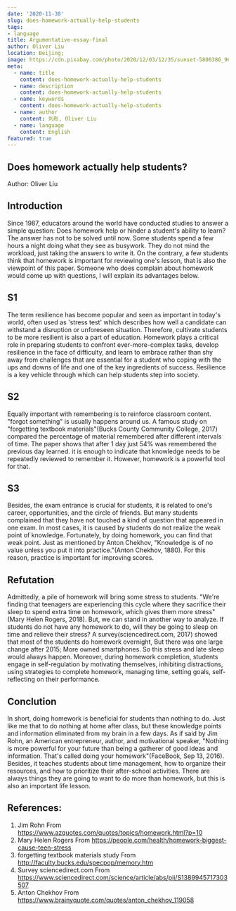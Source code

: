 ```yaml
---
date: '2020-11-30'
slug: does-homework-actually-help-students
tags:
- language
title: Argumentative-essay-final
author: Oliver Liu
location: Beijing;
image: https://cdn.pixabay.com/photo/2020/12/03/12/35/sunset-5800386_960_720.jpg
meta:
  - name: title
    content: does-homework-actually-help-students
  - name: description
    content: does-homework-actually-help-students
  - name: keywords
    content: does-homework-actually-help-students
  - name: author
    content: 刘彤, Oliver Liu
  - name: language
    content: English
featured: true
---
```


<h2 class="text-center">
  Does homework actually help students?
</h2>
<p class="text-center">
  Author: Oliver Liu
</p>

## Introduction

Since 1987, educators around the world have conducted studies to answer a simple question: Does homework help or hinder a student's ability to learn? The answer has not to be solved until now. Some students spend a few hours a night doing what they see as busywork. They do not mind the workload, just taking the answers to write it. On the contrary, a few students think that homework is important for reviewing one's lesson, that is also the viewpoint of this paper. Someone who does complain about homework would come up with questions, I will explain its advantages below.

## S1

The term resilience has become popular and seen as important in today's world, often used as 'stress test' which describes how well a candidate can withstand a disruption or unforeseen situation. Therefore, cultivate students to be more resilient is also a part of education. Homework plays a critical role in preparing students to confront ever-more-complex tasks, develop resilience in the face of difficulty, and learn to embrace rather than shy away from challenges that are essential for a student who coping with the ups and downs of life and one of the key ingredients of success. Resilience is a key vehicle through which can help students step into society.

## S2
Equally important with remembering is to reinforce classroom content. "forgot something" is usually happens around us. A famous study on "forgetting textbook materials"(Bucks County Community College, 2017) compared the percentage of material remembered after different intervals of time. The paper shows that after 1 day just 54% was remembered the previous day learned. it is enough to indicate that knowledge needs to be repeatedly reviewed to remember it. However, homework is a powerful tool for that.

## S3
Besides, the exam entrance is crucial for students, it is related to one's career, opportunities, and the circle of friends. But many students complained that they have not touched a kind of question that appeared in one exam. In most cases, it is caused by students do not realize the weak point of knowledge. Fortunately, by doing homework, you can find that weak point. Just as mentioned by Anton Chekhov, "Knowledge is of no value unless you put it into practice."(Anton Chekhov, 1880). For this reason, practice is important for improving scores.

## Refutation
Admittedly, a pile of homework will bring some stress to students. "We're finding that teenagers are experiencing this cycle where they sacrifice their sleep to spend extra time on homework, which gives them more stress" (Mary Helen Rogers, 2018). But, we can stand in another way to analyze. If students do not have any homework to do, will they be going to sleep on time and relieve their stress? A survey(sciencedirect.com, 2017) showed that most of the students do homework overnight, But there was one large change after 2015; More owned smartphones. So this stress and late sleep would always happen. Moreover, during homework completion, students engage in self-regulation by motivating themselves, inhibiting distractions, using strategies to complete homework, managing time, setting goals, self-reflecting on their performance.

## Conclution
In short, doing homework is beneficial for students than nothing to do. Just like me that to do nothing at home after class, but these knowledge points and information eliminated from my brain in a few days. As if said by Jim Rohn, an American entrepreneur, author, and motivational speaker, "Nothing is more powerful for your future than being a gatherer of good ideas and information. That's called doing your homework"(FaceBook, Sep 13, 2016). Besides, it teaches students about time management, how to organize their resources, and how to prioritize their after-school activities. There are always things they are going to want to do more than homework, but this is also an important life lesson.


## References:
1. Jim Rohn From https://www.azquotes.com/quotes/topics/homework.html?p=10
2. Mary Helen Rogers From https://people.com/health/homework-biggest-cause-teen-stress
3. forgetting textbook materials study From http://faculty.bucks.edu/specpop/memory.htm
4. Survey sciencedirect.com From https://www.sciencedirect.com/science/article/abs/pii/S1389945717303507
5. Anton Chekhov From https://www.brainyquote.com/quotes/anton_chekhov_119058
